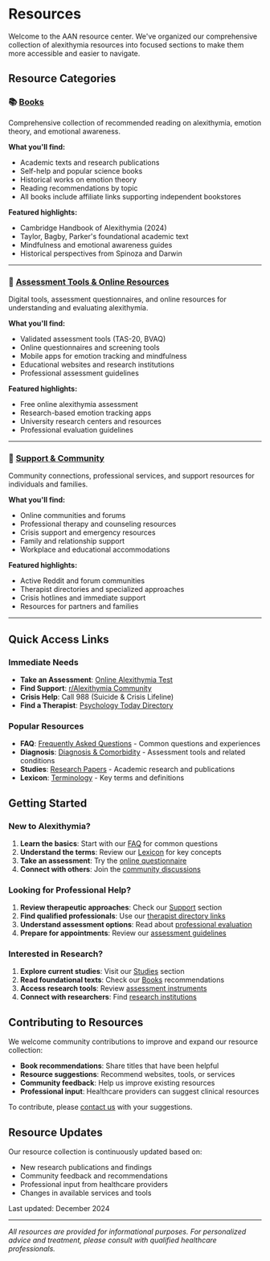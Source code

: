 # Resources

Welcome to the AAN resource center. We've organized our comprehensive collection of alexithymia resources into focused sections to make them more accessible and easier to navigate.

## Resource Categories

### 📚 [Books](books.md)
Comprehensive collection of recommended reading on alexithymia, emotion theory, and emotional awareness.

**What you'll find:**
- Academic texts and research publications
- Self-help and popular science books
- Historical works on emotion theory
- Reading recommendations by topic
- All books include affiliate links supporting independent bookstores

**Featured highlights:**
- Cambridge Handbook of Alexithymia (2024)
- Taylor, Bagby, Parker's foundational academic text
- Mindfulness and emotional awareness guides
- Historical perspectives from Spinoza and Darwin

---

### 🔧 [Assessment Tools & Online Resources](tools.md)
Digital tools, assessment questionnaires, and online resources for understanding and evaluating alexithymia.

**What you'll find:**
- Validated assessment tools (TAS-20, BVAQ)
- Online questionnaires and screening tools
- Mobile apps for emotion tracking and mindfulness
- Educational websites and research institutions
- Professional assessment guidelines

**Featured highlights:**
- Free online alexithymia assessment
- Research-based emotion tracking apps
- University research centers and resources
- Professional evaluation guidelines

---

### 🤝 [Support & Community](support.md)
Community connections, professional services, and support resources for individuals and families.

**What you'll find:**
- Online communities and forums
- Professional therapy and counseling resources
- Crisis support and emergency resources
- Family and relationship support
- Workplace and educational accommodations

**Featured highlights:**
- Active Reddit and forum communities
- Therapist directories and specialized approaches
- Crisis hotlines and immediate support
- Resources for partners and families

---

## Quick Access Links

### Immediate Needs
- **Take an Assessment**: [Online Alexithymia Test](https://www.alexithymia.us/test-alexithymia)
- **Find Support**: [r/Alexithymia Community](https://www.reddit.com/r/Alexithymia/)
- **Crisis Help**: Call 988 (Suicide & Crisis Lifeline)
- **Find a Therapist**: [Psychology Today Directory](https://www.psychologytoday.com/us/therapists)

### Popular Resources
- **FAQ**: [Frequently Asked Questions](faq.md) - Common questions and experiences
- **Diagnosis**: [Diagnosis & Comorbidity](diagnosis.md) - Assessment tools and related conditions
- **Studies**: [Research Papers](studies.md) - Academic research and publications
- **Lexicon**: [Terminology](lexicon.md) - Key terms and definitions

## Getting Started

### New to Alexithymia?
1. **Learn the basics**: Start with our [FAQ](faq.md) for common questions
2. **Understand the terms**: Review our [Lexicon](lexicon.md) for key concepts
3. **Take an assessment**: Try the [online questionnaire](https://www.alexithymia.us/test-alexithymia)
4. **Connect with others**: Join the [community discussions](https://www.reddit.com/r/Alexithymia/)

### Looking for Professional Help?
1. **Review therapeutic approaches**: Check our [Support](support.md) section
2. **Find qualified professionals**: Use our [therapist directory links](support.md#finding-therapists)
3. **Understand assessment options**: Read about [professional evaluation](tools.md#professional-assessment)
4. **Prepare for appointments**: Review our [assessment guidelines](tools.md#assessment-guidelines)

### Interested in Research?
1. **Explore current studies**: Visit our [Studies](studies.md) section
2. **Read foundational texts**: Check our [Books](books.md) recommendations
3. **Access research tools**: Review [assessment instruments](tools.md#assessment-tools)
4. **Connect with researchers**: Find [research institutions](tools.md#educational-websites)

## Contributing to Resources

We welcome community contributions to improve and expand our resource collection:

- **Book recommendations**: Share titles that have been helpful
- **Resource suggestions**: Recommend websites, tools, or services
- **Community feedback**: Help us improve existing resources
- **Professional input**: Healthcare providers can suggest clinical resources

To contribute, please [contact us](contact.md) with your suggestions.

## Resource Updates

Our resource collection is continuously updated based on:
- New research publications and findings
- Community feedback and recommendations
- Professional input from healthcare providers
- Changes in available services and tools

Last updated: December 2024

---

*All resources are provided for informational purposes. For personalized advice and treatment, please consult with qualified healthcare professionals.*

